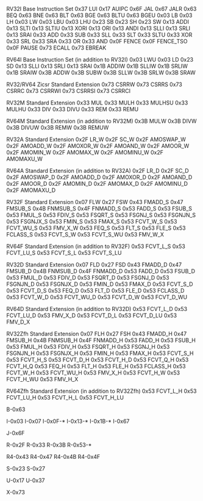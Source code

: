 RV32I Base Instruction Set
0x37 LUI
0x17 AUIPC
0x6F JAL
0x67 JALR
0x63 BEQ
0x63 BNE
0x63 BLT
0x63 BGE
0x63 BLTU
0x63 BGEU
0x03 LB
0x03 LH
0x03 LW
0x03 LBU
0x03 LHU
0x23 SB
0x23 SH
0x23 SW
0x13 ADDI
0x13 SLTI
0x13 SLTIU
0x13 XORI
0x13 ORI
0x13 ANDI
0x13 SLLI
0x13 SRLI
0x13 SRAI
0x33 ADD
0x33 SUB
0x33 SLL
0x33 SLT
0x33 SLTU
0x33 XOR
0x33 SRL
0x33 SRA
0x33 OR
0x33 AND
0x0F FENCE
0x0F FENCE_TSO
0x0F PAUSE
0x73 ECALL
0x73 EBREAK


RV64I Base Instruction Set (in addition to RV32I)
0x03 LWU
0x03 LD
0x23 SD
0x13 SLLI
0x13 SRLI
0x13 SRAI
0x1B ADDIW
0x1B SLLIW
0x1B SRLIW
0x1B SRAIW
0x3B ADDW
0x3B SUBW
0x3B SLLW
0x3B SRLW
0x3B SRAW


RV32/RV64 Zicsr Standard Extension
0x73 CSRRW
0x73 CSRRS
0x73 CSRRC
0x73 CSRRWI
0x73 CSRRSI
0x73 CSRRCI


RV32M Standard Extension
0x33 MUL
0x33 MULH
0x33 MULHSU
0x33 MULHU
0x33 DIV
0x33 DIVU
0x33 REM
0x33 REMU


RV64M Standard Extension (in addition to RV32M)
0x3B MULW
0x3B DIVW
0x3B DIVUW
0x3B REMW
0x3B REMUW


RV32A Standard Extension
0x2F LR_W
0x2F SC_W
0x2F AMOSWAP_W
0x2F AMOADD_W
0x2F AMOXOR_W
0x2F AMOAND_W
0x2F AMOOR_W
0x2F AMOMIN_W
0x2F AMOMAX_W
0x2F AMOMINU_W
0x2F AMOMAXU_W


RV64A Standard Extension (in addition to RV32A)
0x2F LR_D
0x2F SC_D
0x2F AMOSWAP_D
0x2F AMOADD_D
0x2F AMOXOR_D
0x2F AMOAND_D
0x2F AMOOR_D
0x2F AMOMIN_D
0x2F AMOMAX_D
0x2F AMOMINU_D
0x2F AMOMAXU_D


RV32F Standard Extension
0x07 FLW
0x27 FSW
0x43 FMADD_S
0x47 FMSUB_S
0x4B FNMSUB_S
0x4F FNMADD_S
0x53 FADD_S
0x53 FSUB_S
0x53 FMUL_S
0x53 FDIV_S
0x53 FSQRT_S
0x53 FSGNJ_S
0x53 FSGNJN_S
0x53 FSGNJX_S
0x53 FMIN_S
0x53 FMAX_S
0x53 FCVT_W_S
0x53 FCVT_WU_S
0x53 FMV_X_W
0x53 FEQ_S
0x53 FLT_S
0x53 FLE_S
0x53 FCLASS_S
0x53 FCVT_S_W
0x53 FCVT_S_WU
0x53 FMV_W_X


RV64F Standard Extension (in addition to RV32F)
0x53 FCVT_L_S
0x53 FCVT_LU_S
0x53 FCVT_S_L
0x53 FCVT_S_LU


RV32D Standard Extension
0x07 FLD
0x27 FSD
0x43 FMADD_D
0x47 FMSUB_D
0x4B FNMSUB_D
0x4F FNMADD_D
0x53 FADD_D
0x53 FSUB_D
0x53 FMUL_D
0x53 FDIV_D
0x53 FSQRT_D
0x53 FSGNJ_D
0x53 FSGNJN_D
0x53 FSGNJX_D
0x53 FMIN_D
0x53 FMAX_D
0x53 FCVT_S_D
0x53 FCVT_D_S
0x53 FEQ_D
0x53 FLT_D
0x53 FLE_D
0x53 FCLASS_D
0x53 FCVT_W_D
0x53 FCVT_WU_D
0x53 FCVT_D_W
0x53 FCVT_D_WU


RV64D Standard Extension (in addition to RV32D)
0x53 FCVT_L_D
0x53 FCVT_LU_D
0x53 FMV_X_D
0x53 FCVT_D_L
0x53 FCVT_D_LU
0x53 FMV_D_X


RV32Zfh Standard Extension
0x07 FLH
0x27 FSH
0x43 FMADD_H
0x47 FMSUB_H
0x4B FNMSUB_H
0x4F FNMADD_H
0x53 FADD_H
0x53 FSUB_H
0x53 FMUL_H
0x53 FDIV_H
0x53 FSQRT_H
0x53 FSGNJ_H
0x53 FSGNJN_H
0x53 FSGNJX_H
0x53 FMIN_H
0x53 FMAX_H
0x53 FCVT_S_H
0x53 FCVT_H_S
0x53 FCVT_D_H
0x53 FCVT_H_D
0x53 FCVT_Q_H
0x53 FCVT_H_Q
0x53 FEQ_H
0x53 FLT_H
0x53 FLE_H
0x53 FCLASS_H
0x53 FCVT_W_H
0x53 FCVT_WU_H
0x53 FMV_X_H
0x53 FCVT_H_W
0x53 FCVT_H_WU
0x53 FMV_H_X

RV64Zfh Standard Extension (in addition to RV32Zfh)
0x53 FCVT_L_H
0x53 FCVT_LU_H
0x53 FCVT_H_L
0x53 FCVT_H_LU


B-0x63

I-0x03
I-0x07
I-0x0F-*
I-0x13-*
I-0x1B-*
I-0x67

J-0x6F

R-0x2F
R-0x33
R-0x3B
R-0x53-*

R4-0x43
R4-0x47
R4-0x4B
R4-0x4F

S-0x23
S-0x27

U-0x17
U-0x37

X-0x73